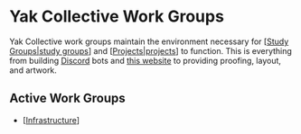 # Yak Collective Work Groups

Yak Collective work groups maintain the environment necessary for [[Study Groups|study groups]] and [[Projects|projects]] to function. This is everything from building [Discord](https://discord.com/) bots and [this website](https://github.com/The-Yak-Collective/yakcollective) to providing proofing, layout, and artwork.

<!-- DO NOT REMOVE THIS LINE! DO NOT EDIT BELOW THIS LINE! -->

## Active Work Groups
- [[Infrastructure]]

[//begin]: # "Autogenerated link references for markdown compatibility"
[Study Groups|study groups]: Study%20Groups.md "Yak Collective Study Groups"
[Projects|projects]: Projects.md "Yak Collective Projects"
[Infrastructure]: Work%20Groups%2FInfrastructure.md "Infrastructure"
[//end]: # "Autogenerated link references"
